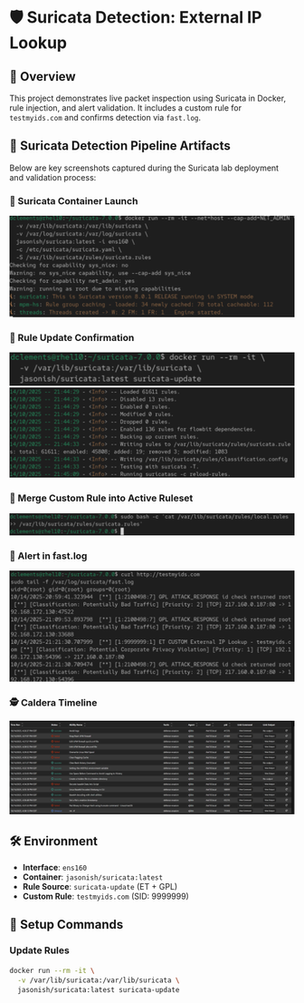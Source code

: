 
# 🛡️ Suricata Detection: External IP Lookup

## 🧠 Overview
This project demonstrates live packet inspection using Suricata in Docker, rule injection, and alert validation. It includes a custom rule for `testmyids.com` and confirms detection via `fast.log`.

## 📸 Suricata Detection Pipeline Artifacts

Below are key screenshots captured during the Suricata lab deployment and validation process:

### 🧱 Suricata Container Launch
![Suricata Container Launch](screenshots/suricata_container_launch.png)

### 🔄 Rule Update Confirmation
![Rule Update Confirmation](screenshots/rule_update_confirmation.png)
![Rule Update Confirmation](screenshots/rule_update_confirmation(2).png)

### 🧩 Merge Custom Rule into Active Ruleset
![Merge Custom Rule](screenshots/merge_custom_rule.png)

### 🚨 Alert in fast.log
![Alert in fast.log](screenshots/alert_fastlog.png)


### 🕵️ Caldera Timeline
![Caldera Timeline](screenshots/caldera_timeline.png)


## 🛠️ Environment
- **Interface**: `ens160`
- **Container**: `jasonish/suricata:latest`
- **Rule Source**: `suricata-update` (ET + GPL)
- **Custom Rule**: `testmyids.com` (SID: 9999999)

## 🚀 Setup Commands

### Update Rules
```bash
docker run --rm -it \
  -v /var/lib/suricata:/var/lib/suricata \
  jasonish/suricata:latest suricata-update



